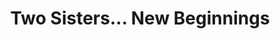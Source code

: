 ---
title: "Two Sisters... New Beginnings"
url: /monticello/two-sisters-new-beginnings/
shop: Antiquitäten
---
